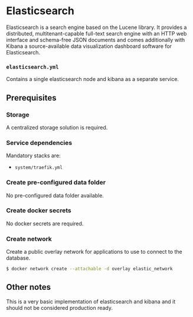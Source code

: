 # Elasticsearch

Elasticsearch is a search engine based on the Lucene library. It provides a distributed, multitenant-capable full-text search engine with an HTTP web interface and schema-free JSON documents and comes additionally with Kibana a source-available data visualization dashboard software for Elasticsearch.

### `elasticsearch.yml`
Contains a single elasticsearch node and kibana as a separate service.

## Prerequisites
### Storage
A centralized storage solution is required.

### Service dependencies
Mandatory stacks are:
- `system/traefik.yml`

### Create pre-configured data folder
No pre-configured data folder available.

### Create docker secrets
No docker secrets are required.

### Create network
Create a public overlay network for applications to use to connect to the database.

```sh
$ docker network create --attachable -d overlay elastic_network
```

## Other notes
This is a very basic implementation of elasticsearch and kibana and it should not be considered production ready.